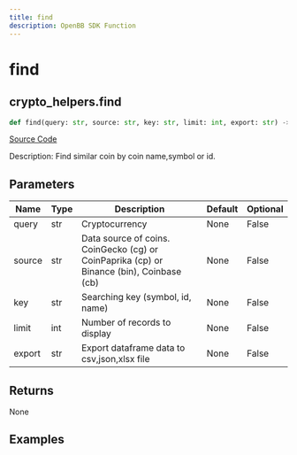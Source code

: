 ```yaml
---
title: find
description: OpenBB SDK Function
---
```

# find

## crypto_helpers.find

```python
def find(query: str, source: str, key: str, limit: int, export: str) -> None:
```
[Source Code](https://github.com/OpenBB-finance/OpenBBTerminal/tree/main/openbb_terminal/cryptocurrency/cryptocurrency_helpers.py#L997)

Description: Find similar coin by coin name,symbol or id.

## Parameters

| Name | Type | Description | Default | Optional |
| ---- | ---- | ----------- | ------- | -------- |
| query | str | Cryptocurrency | None | False |
| source | str | Data source of coins.  CoinGecko (cg) or CoinPaprika (cp) or Binance (bin), Coinbase (cb) | None | False |
| key | str | Searching key (symbol, id, name) | None | False |
| limit | int | Number of records to display | None | False |
| export | str | Export dataframe data to csv,json,xlsx file | None | False |

## Returns

None

## Examples

